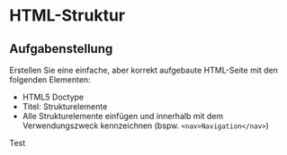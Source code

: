 # HTML-Struktur

## Aufgabenstellung

Erstellen Sie eine einfache, aber korrekt aufgebaute HTML-Seite mit den folgenden Elementen:

- HTML5 Doctype
- Titel: Strukturelemente
- Alle Strukturelemente einfügen und innerhalb mit dem Verwendungszweck kennzeichnen (bspw. `<nav>Navigation</nav>`)

Test